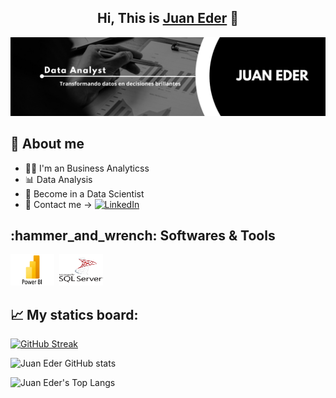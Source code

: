 <div align="center">
<h2 align="center">Hi, This is <a href="https://je-bohorquez.github.io/Portfolio/">Juan Eder</a> 👋</h2>
</div>
<img src="banner.png">

## 🙋 About me
- 🧑‍💻 I'm an Business Analyticss  
- 📊 Data Analysis
- 🎯 Become in a Data Scientist
- 💼 Contact me -> [![LinkedIn](https://img.shields.io/badge/LinkedIn-Juan_Eder-blue)](https://www.linkedin.com/in/je-bohorquez)


<div align = "left">
  <h2> :hammer_and_wrench: Softwares & Tools</h2>
  <div>
    <img src="Power-BI.png" title="Power BI" alt="Power-BI" width="70" height="50"/>&nbsp;
     <img src="sql-server-logo.svg" title="SQL Server" alt="SQL Server" width="70" height="50"/>&nbsp;
  </div>

## 📈 My statics board:
  
[![GitHub Streak](http://github-readme-streak-stats.herokuapp.com?user=je-bohorquez&theme=cobalt2&border_radius=20&date_format=j%20M%5B%20Y%5D&card_width=470)](https://git.io/streak-stats)

![Juan Eder GitHub stats](https://github-readme-stats.vercel.app/api?username=je-bohorquez&show_icons=true&theme=cobalt2)

![Juan Eder's Top Langs](https://github-readme-stats.vercel.app/api/top-langs/?username=je-bohorquez&langs_count=8&theme=cobalt2)
